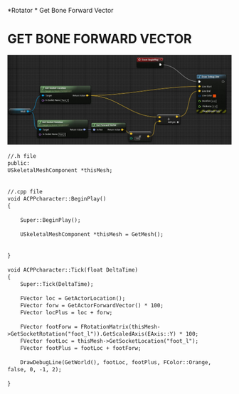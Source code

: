 *Rotator
	* Get Bone Forward Vector
	


# GET BONE FORWARD VECTOR


![](https://github.com/CesarSerradorCuevas/UE4/blob/master/Rotator/MD/ForwardVector.jpg?raw=true)

```
//.h file
public:
USkeletalMeshComponent *thisMesh;


//.cpp file
void ACPPcharacter::BeginPlay()
{

	Super::BeginPlay();

	USkeletalMeshComponent *thisMesh = GetMesh();
	
	
}

void ACPPcharacter::Tick(float DeltaTime)
{
	Super::Tick(DeltaTime);
	
	FVector loc = GetActorLocation();
	FVector forw = GetActorForwardVector() * 100;
	FVector locPlus = loc + forw;

	FVector footForw = FRotationMatrix(thisMesh->GetSocketRotation("foot_l")).GetScaledAxis(EAxis::Y) * 100;
	FVector footLoc = thisMesh->GetSocketLocation("foot_l");
	FVector footPlus = footLoc + footForw;

	DrawDebugLine(GetWorld(), footLoc, footPlus, FColor::Orange, false, 0, -1, 2);	
	
}

```
